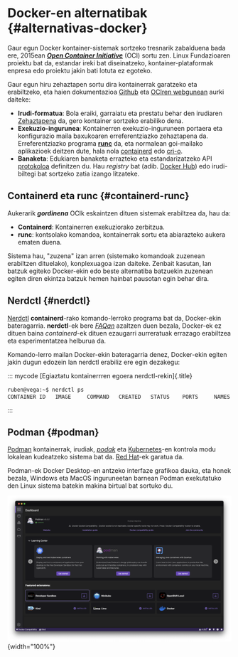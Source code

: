
# Docker-en alternatibak {#alternativas-docker}

Gaur egun Docker kontainer-sistemak sortzeko tresnarik zabalduena bada ere, 2015ean ***[Open Container Initiative](https://es.wikipedia.org/wiki/Open_Container_Initiative)*** (OCI) sortu zen. Linux Fundazioaren proiektu bat da, estandar ireki bat diseinatzeko, kontainer-plataformak enpresa edo proiektu jakin bati lotuta ez egoteko.

Gaur egun hiru zehaztapen sortu dira kontainerrak garatzeko eta erabiltzeko, eta haien dokumentazioa [Github](https://github.com/opencontainers) eta [OCIren webgunean](https://opencontainers.org/) aurki daiteke:

* **Irudi-formatua**: Bola eraiki, garraiatu eta prestatu behar den irudiaren [Zehaztapena](https://github.com/opencontainers/image-spec/blob/v1.1.0/spec.md) da, gero kontainer sortzeko erabiliko dena.
* **Exekuzio-ingurunea**: Kontainerren exekuzio-inguruneen portaera eta konfigurazio maila baxukoaren erreferentziazko zehaztapena da. Erreferentziazko programa **[runc](https://github.com/opencontainers/runc)** da, eta normalean goi-mailako aplikazioek deitzen dute, hala nola [containerd](https://containerd.io/) edo [cri-o](https://cri-o.io/).
* **Banaketa**: Edukiaren banaketa errazteko eta estandarizatzeko API [protokoloa](https://github.com/opencontainers/distribution-spec/blob/main/spec.md) definitzen du. Hau *registry* bat (adib. [Docker Hub](https://hub.docker.com/)) edo irudi-biltegi bat sortzeko zatia izango litzateke.


## Containerd eta runc {#containerd-runc}

Aukerarik ***gordinena*** OCIk eskaintzen dituen sistemak erabiltzea da, hau da:

* **Containerd**: Kontainerren exekuziorako zerbitzua.
* **runc**: kontsolako komandoa, kontainerrak sortu eta abiarazteko aukera ematen duena.

Sistema hau, "zuzena" izan arren (sistemako komandoak zuzenean erabiltzen dituelako), konplexuagoa izan daiteke. Zenbait kasutan, lan batzuk egiteko Docker-ekin edo beste alternatiba batzuekin zuzenean egiten diren ekintza batzuk hemen hainbat pausotan egin behar dira.


## Nerdctl {#nerdctl}

[Nerdctl](https://github.com/containerd/nerdctl) **containerd**-rako komando-lerroko programa bat da, Docker-ekin bateragarria. **nerdctl**-ek bere *[FAQan](https://github.com/containerd/nerdctl/blob/main/docs/faq.md)* azaltzen duen bezala, Docker-ek ez dituen baina *containerd*-ek dituen ezaugarri aurreratuak errazago erabiltzea eta esperimentatzea helburua da.

Komando-lerro mailan Docker-ekin bateragarria denez, Docker-ekin egiten jakin dugun edozein lan nerdctl erabiliz ere egin dezakegu:

::: mycode
[Egiaztatu kontainerrren egoera nerdctl-rekin]{.title}

``` console
ruben@vega:~$ nerdctl ps
CONTAINER ID   IMAGE     COMMAND   CREATED   STATUS    PORTS     NAMES
```
:::


## Podman {#podman}

[Podman](https://podman.io/) kontainerrak, irudiak, *[podak](https://kubernetes.io/docs/concepts/workloads/pods/#what-is-a-pod)* eta [Kubernetes](https://kubernetes.io/docs/home/)-en kontrola modu lokalean kudeatzeko sistema bat da. [Red Hat](https://es.wikipedia.org/wiki/Red_Hat)-ek garatua da.

Podman-ek Docker Desktop-en antzeko interfaze grafikoa dauka, eta honek bezala, Windows eta MacOS inguruneetan barnean Podman exekutatuko den Linux sistema batekin makina birtual bat sortuko du.

![Podman mahaigaineko aplikazioa](img/docker/podman.png){width="100%"}


